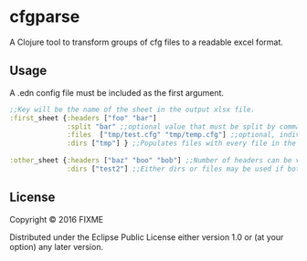 # cfgparse

A Clojure tool to transform groups of cfg files to a readable excel format.

## Usage

A .edn config file must be included as the first argument.

```clojure
;;Key will be the name of the sheet in the output xlsx file.
:first_sheet {:headers ["foo" "bar"]
              :split "bar" ;;optional value that must be split by comma. Must be a header
              :files  ["tmp/test.cfg" "tmp/temp.cfg"] ;;optional, individual files to convert.
              :dirs ["tmp"] } ;;Populates files with every file in the directory and its subdirectories.
              
:other_sheet {:headers ["baz" "boo" "bob"] ;;Number of headers can be varied
              :dirs ["test2"] ;;Either dirs or files may be used if both aren't needed.}
```

## License

Copyright © 2016 FIXME

Distributed under the Eclipse Public License either version 1.0 or (at
your option) any later version.
